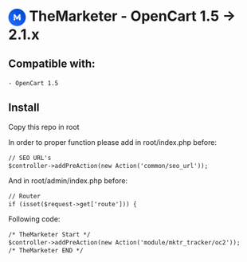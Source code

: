 # <img style="height:35px;vertical-align: middle;" src="https://github.com/the-marketer/OpenCart-System/blob/latest/library/mktr/logo.png" alt="TheMarketer"> TheMarketer - OpenCart 1.5 -> 2.1.x

## Compatible with:
    - OpenCart 1.5

## Install
Copy this repo in root

In order to proper function please add in root/index.php before:
```
// SEO URL's
$controller->addPreAction(new Action('common/seo_url'));
```
And in root/admin/index.php before:
```
// Router
if (isset($request->get['route'])) {
```

Following code:
```
/* TheMarketer Start */
$controller->addPreAction(new Action('module/mktr_tracker/oc2'));
/* TheMarketer END */
````
